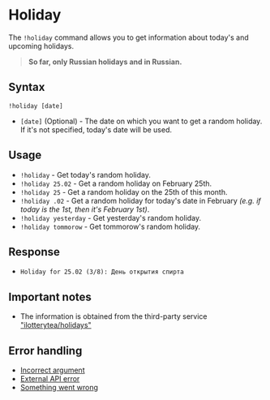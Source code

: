 # Holiday

The `!holiday` command allows you to get information about today's and upcoming holidays.


> **So far, only Russian holidays and in Russian.**

## Syntax

`!holiday [date]`

+ `[date]` (Optional) - The date on which you want to get a random holiday.
  If it's not specified, today's date will be used.

## Usage

+ `!holiday` - Get today's random holiday.
+ `!holiday 25.02` - Get a random holiday on February 25th.
+ `!holiday 25` - Get a random holiday on the 25th of this month.
+ `!holiday .02` - Get a random holiday for today's date in February *(e.g. if today is the 1st, then it's February
  1st)*.
+ `!holiday yesterday` - Get yesterday's random holiday.
+ `!holiday tommorow` - Get tommorow's random holiday.

## Response

+ `Holiday for 25.02 (3/8): День открытия спирта`

## Important notes

+ The information is obtained from the third-party service ["ilotterytea/holidays"](https://hol.ilotterytea.kz)

## Error handling

+ [Incorrect argument](/wiki/errors)
+ [External API error](/wiki/errors)
+ [Something went wrong](/wiki/errors)
